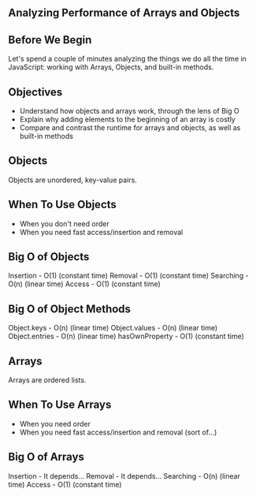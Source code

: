 ## Analyzing Performance of Arrays and Objects

## Before We Begin

Let's spend a couple of minutes analyzing the things we do all the time in JavaScript: working with Arrays, Objects, and built-in methods.

## Objectives

- Understand how objects and arrays work, through the lens of Big O
- Explain why adding elements to the beginning of an array is costly
- Compare and contrast the runtime for arrays and objects, as well as built-in methods

## Objects

Objects are unordered, key-value pairs.

## When To Use Objects

- When you don't need order
- When you need fast access/insertion and removal

## Big O of Objects

Insertion - O(1) (constant time)
Removal - O(1) (constant time)
Searching - O(n) (linear time)
Access - O(1) (constant time)

## Big O of Object Methods

Object.keys - O(n) (linear time)
Object.values - O(n) (linear time)
Object.entries - O(n) (linear time)
hasOwnProperty - O(1) (constant time)

## Arrays

Arrays are ordered lists.

## When To Use Arrays

- When you need order
- When you need fast access/insertion and removal (sort of...)

## Big O of Arrays

Insertion - It depends...
Removal - It depends...
Searching - O(n) (linear time)
Access - O(1) (constant time)
